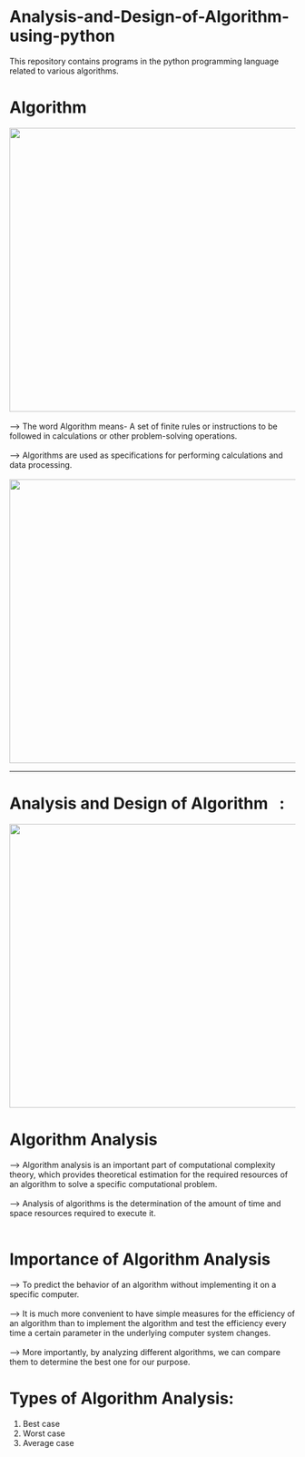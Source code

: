 # Analysis-and-Design-of-Algorithm-using-python
This repository contains programs in the python programming language related to various algorithms.

<h1>Algorithm</h1>
<img src= "https://github.com/madhurimarawat/Analysis-Design-of-Algorithm-using-python/assets/105432776/8dd1eba2-8dc1-4691-913c-1ac195b16395" height=500px width=700>
<br><br>
--> The word Algorithm means-  A set of finite rules or instructions to be followed in calculations or other problem-solving operations.<br><br>
--> Algorithms are used as specifications for performing calculations and data processing. <br><br>


<img src= "https://github.com/madhurimarawat/Analysis-Design-of-Algorithm-using-python/assets/105432776/e6029da5-6808-4bcf-9316-a71601e9084e" height=500px width=700px>

---

# Analysis and Design of Algorithm  &nbsp; :
<img src= "https://github.com/madhurimarawat/Analysis-Design-of-Algorithm-using-python/assets/105432776/aca0e05b-96f1-4eb3-a55e-41bc36eadccb" height=500px width=700px>
<h1>Algorithm Analysis</h1>
--> Algorithm analysis is an important part of computational complexity theory, which provides theoretical estimation for the required resources of an algorithm to solve a specific computational problem.<br><br>
--> Analysis of algorithms is the determination of the amount of time and space resources required to execute it.<br><br>

<h1>Importance of Algorithm Analysis</h1>
--> To predict the behavior of an algorithm without implementing it on a specific computer.<br><br>
--> It is much more convenient to have simple measures for the efficiency of an algorithm than to implement the algorithm and test the efficiency every time a certain parameter in the underlying computer system changes.<br><br>
--> More importantly, by analyzing different algorithms, we can compare them to determine the best one for our purpose.<br>
<h1>Types of Algorithm Analysis:</h1>
<ol>
<li>Best case</li>
<li>Worst case</li>
<li>Average case</li></ol>
